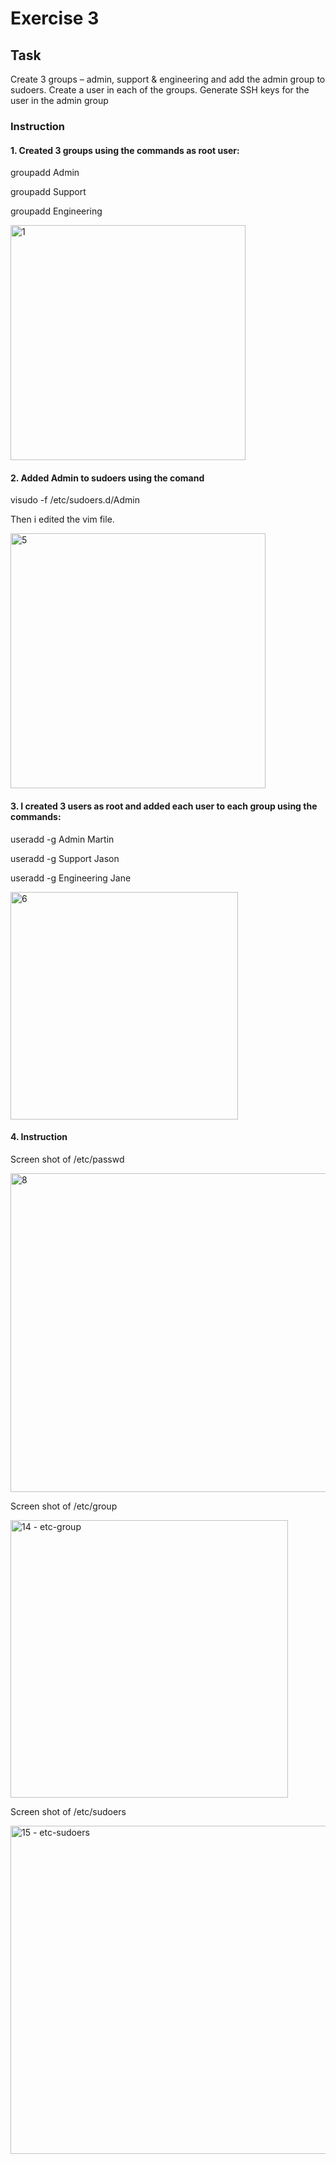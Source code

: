 # Exercise 3

## Task
Create 3 groups – admin, support & engineering and add the admin group to sudoers. 
Create a user in each of the groups. 
Generate SSH keys for the user in the admin group

### Instruction

#### 1. Created 3 groups using the commands as root user:

groupadd Admin

groupadd Support

groupadd Engineering


<img width="376" alt="1" src="https://user-images.githubusercontent.com/83463641/191947784-10325eae-52c1-4cc8-8fb1-07540a613c0a.PNG">


#### 2. Added Admin to sudoers using the comand

visudo -f /etc/sudoers.d/Admin

Then i edited the vim file.

<img width="408" alt="5" src="https://user-images.githubusercontent.com/83463641/191950746-c62e39ba-7322-449a-aa84-536c33ccb8cc.PNG">


#### 3. I created 3 users as root and added each user to each group using the commands:

useradd -g Admin Martin

useradd -g Support Jason

useradd -g Engineering Jane


<img width="364" alt="6" src="https://user-images.githubusercontent.com/83463641/191950250-d4c00a98-4fb4-4945-8e9d-1440afce2582.PNG">


#### 4. Instruction
Screen shot of /etc/passwd

<img width="510" alt="8" src="https://user-images.githubusercontent.com/83463641/191949587-d49543f5-484f-465e-bc70-baf5c60a70da.PNG">

Screen shot of /etc/group

<img width="444" alt="14 - etc-group" src="https://user-images.githubusercontent.com/83463641/191949398-4d41045a-b759-46cd-b12c-66275a90b151.PNG">


Screen shot of /etc/sudoers

<img width="525" alt="15 - etc-sudoers" src="https://user-images.githubusercontent.com/83463641/191949357-de4c8611-b74d-4377-93b8-a19c7dca25f5.PNG">



